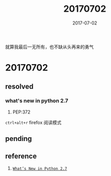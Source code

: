 ﻿---
tags: ["daily"]
title: 20170702
date: 2017-07-02
category: 2017
toc: true
---
就算我最后一无所有，也不缺从头再来的勇气
<!--more-->
# 20170702

## resolved

### what's new in python 2.7

1. PEP:372

`ctrl+alt+r` firefox 阅读模式
## pending

## reference
1. [`What’s New in Python 2.7`][0]

[0]:https://docs.python.org/2/whatsnew/2.7.html